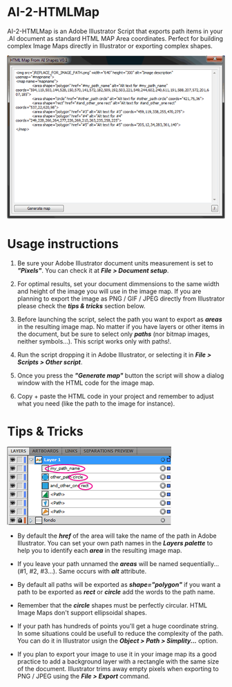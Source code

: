 AI-2-HTMLMap
============

AI-2-HTMLMap is an Adobe Illustrator Script that exports path items in your .AI document as standard HTML MAP Area coordinates. Perfect for building complex Image Maps directly in Illustrator or exporting complex shapes.

![AI-2-HTMLMap Screenshot](/readme-images/script-snapshot.png "AI-2-HTMLMap Screenshot")

Usage instructions
==================

  1. Be sure your Adobe Illustrator document units measurement is set to _**"Pixels"**_. You can check it at _**File > Document setup**_.

  2. For optimal results, set your document dimmensions to the same width and height of the image you will use in the image map. If you are planning to export the image as PNG / GIF / JPEG directly from Illustrator please check the _**tips & tricks**_ section below.

  3. Before launching the script, select the path you want to export as _**areas**_ in the resulting image map. No matter if you have layers or other items in the document, but be sure to select only _**paths**_ (nor bitmap images, neither symbols...). This script works only with paths!.

  4. Run the script dropping it in Adobe Illustrator, or selecting it in _**File > Scripts > Other script**_.

  5. Once you press the _**"Generate map"**_ button the script will show a dialog window with the HTML code for the image map.

  6. Copy + paste the HTML code in your project and remember to adjust what you need (like the path to the image for instance).

Tips & Tricks
=============

![Named paths](/readme-images/path-names.png "Named paths")

  - By default the _**href**_ of the area will take the name of the path in Adobe Illustrator. You can set your own path names in the _**Layers palette**_ to help you to identify each _**area**_ in the resulting image map.

  - If you leave your path unnamed the _**areas**_ will be named sequentially... (#1, #2, #3...). Same occurs with _**alt**_ attribute.
  
  - By default all paths will be exported as _**shape="polygon"**_ if you want a path to be exported as _**rect**_ or _**circle**_ add the words to the path name.

  - Remember that the _**circle**_ shapes must be perfectly circular. HTML Image Maps don't support ellipsoidal shapes.
  
  - If your path has hundreds of points you'll get a huge coordinate string. In some situations could be usefull to reduce the complexity of the path. You can do it in Illustrator usign the _**Object > Path > Simplity...**_ option.
  
  - If you plan to export your image to use it in your image map its a good practice to add a background layer with a rectangle with the same size of the document. Illustrator trims away empty pixels when exporting to PNG / JPEG using the _**File > Export**_ command.
